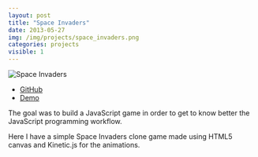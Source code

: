 ```yaml
---
layout: post
title: "Space Invaders"
date: 2013-05-27
img: /img/projects/space_invaders.png
categories: projects
visible: 1
---
```


![Space Invaders]({{file.path}}/img/projects/space_invaders.png)

* <a href="https://github.com/cintiamh/EDS/tree/master/space_invaders2" target="_blank">GitHub</a>
* <a href="https://cintiamh.github.io/EDS/space_invaders2/" target="_blank">Demo</a>

The goal was to build a JavaScript game in order to get to know better the JavaScript programming workflow.

Here I have a simple Space Invaders clone game made using HTML5 canvas and Kinetic.js for the animations.
